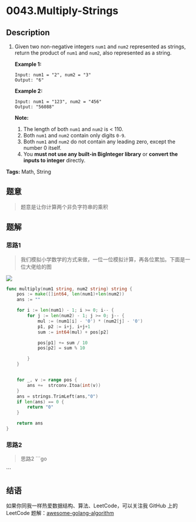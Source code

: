 # 0043.Multiply-Strings

## Description

1. Given two non-negative integers `num1` and `num2` represented as strings, return the product of `num1` and `num2`, also represented as a string.

   **Example 1:**

   ```text
   Input: num1 = "2", num2 = "3"
   Output: "6"
   ```

   **Example 2:**

   ```text
   Input: num1 = "123", num2 = "456"
   Output: "56088"
   ```

   **Note:**

   1. The length of both `num1` and `num2` is &lt; 110.
   2. Both `num1` and `num2` contain only digits `0-9`.
   3. Both `num1` and `num2` do not contain any leading zero, except the number 0 itself.
   4. You **must not use any built-in BigInteger library** or **convert the inputs to integer** directly.

**Tags:** Math, String

## 题意

> 题意是让你计算两个非负字符串的乘积

## 题解

### 思路1

> 我们模拟小学数学的方式来做，一位一位模拟计算，再各位累加。下面是一位大佬给的图

![](https://github.com/kylesliu/awesome-golang-algorithm/blob/master/assets/images/0043-Solution.jpg)

```go
func multiply(num1 string, num2 string) string {
    pos := make([]int64, len(num1)+len(num2))
    ans := ""

    for i := len(num1) - 1; i >= 0; i-- {
        for j := len(num2) - 1; j >= 0; j-- {
            mul := (num1[i] - '0') * (num2[j] - '0')
            p1, p2 := i+j, i+j+1
            sum := int64(mul) + pos[p2]

            pos[p1] += sum / 10
            pos[p2] = sum % 10

        }
    }


    for _, v := range pos {
        ans +=  strconv.Itoa(int(v))
    }
    ans = strings.TrimLeft(ans,"0")
    if len(ans) == 0 {
        return "0"
    }

    return ans
}
```

### 思路2

> 思路2 \`\`\`go

\`\`\`

## 结语

如果你同我一样热爱数据结构、算法、LeetCode，可以关注我 GitHub 上的 LeetCode 题解：[awesome-golang-algorithm](https://github.com/kylesliu/awesome-golang-algorithm)

